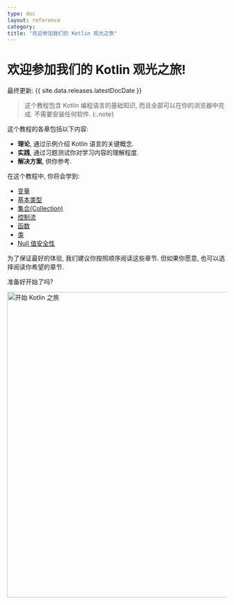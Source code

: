 ```yaml
---
type: doc
layout: reference
category:
title: "欢迎参加我们的 Kotlin 观光之旅"
---
```


# 欢迎参加我们的 Kotlin 观光之旅!

最终更新: {{ site.data.releases.latestDocDate }}

> 这个教程包含 Kotlin 编程语言的基础知识, 而且全部可以在你的浏览器中完成. 
> 不需要安装任何软件.
{:.note}

这个教程的各章包括以下内容:
* **理论**, 通过示例介绍 Kotlin 语言的关键概念.
* **实践**, 通过习题测试你对学习内容的理解程度.
* **解决方案**, 供你参考.

在这个教程中, 你将会学到:
* [变量](kotlin-tour-hello-world.html)
* [基本类型](kotlin-tour-basic-types.html)
* [集合(Collection)](kotlin-tour-collections.html)
* [控制流](kotlin-tour-control-flow.html)
* [函数](kotlin-tour-functions.html)
* [类](kotlin-tour-classes.html)
* [Null 值安全性](kotlin-tour-null-safety.html)

为了保证最好的体验, 我们建议你按照顺序阅读这些章节.
但如果你愿意, 也可以选择阅读你希望的章节.

准备好开始了吗?

<a href="kotlin-tour-hello-world.html"><img src="/assets/docs/images/tour/start-kotlin-tour.svg" width="700" alt="开始 Kotlin 之旅"/></a>
